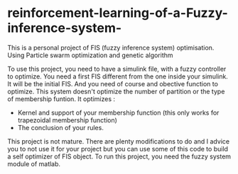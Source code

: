 # reinforcement-learning-of-a-Fuzzy-inference-system-
This is a personal project of FIS (fuzzy inference system) optimisation. Using Particle swarm optimization and genetic algorithm

To use this project, you need to have a simulink file, with a fuzzy controller to optimize. You need a first FIS different from the one inside your simulink. It will be the initial FIS. And you need of course and obective function to optimize. This system doesn't optimize the number of partition or the type of membership funtion. It optimizes :
- Kernel and support of your membership function (this only works for trapezoidal membership function)
- The conclusion of your rules.

This project is not mature. There are plenty modifications to do and I advice you to not use it for your project but you can use some of this code to build a self optimizer of FIS object. To run this project, you need the fuzzy system module of matlab.
